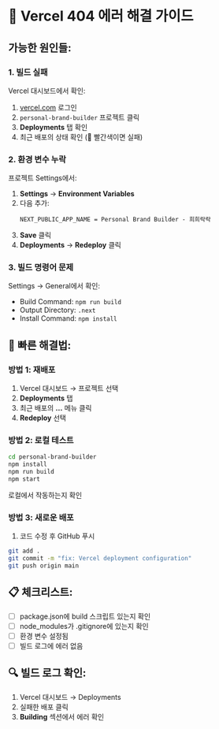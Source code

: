 # 🔧 Vercel 404 에러 해결 가이드

## 가능한 원인들:

### 1. 빌드 실패
Vercel 대시보드에서 확인:
1. [vercel.com](https://vercel.com) 로그인
2. `personal-brand-builder` 프로젝트 클릭
3. **Deployments** 탭 확인
4. 최근 배포의 상태 확인 (🔴 빨간색이면 실패)

### 2. 환경 변수 누락
프로젝트 Settings에서:
1. **Settings** → **Environment Variables**
2. 다음 추가:
   ```
   NEXT_PUBLIC_APP_NAME = Personal Brand Builder - 희희락락
   ```
3. **Save** 클릭
4. **Deployments** → **Redeploy** 클릭

### 3. 빌드 명령어 문제
Settings → General에서 확인:
- Build Command: `npm run build`
- Output Directory: `.next`
- Install Command: `npm install`

## 🚀 빠른 해결법:

### 방법 1: 재배포
1. Vercel 대시보드 → 프로젝트 선택
2. **Deployments** 탭
3. 최근 배포의 **...** 메뉴 클릭
4. **Redeploy** 선택

### 방법 2: 로컬 테스트
```bash
cd personal-brand-builder
npm install
npm run build
npm start
```
로컬에서 작동하는지 확인

### 방법 3: 새로운 배포
1. 코드 수정 후 GitHub 푸시
```bash
git add .
git commit -m "fix: Vercel deployment configuration"
git push origin main
```

## 📋 체크리스트:
- [ ] package.json에 build 스크립트 있는지 확인
- [ ] node_modules가 .gitignore에 있는지 확인
- [ ] 환경 변수 설정됨
- [ ] 빌드 로그에 에러 없음

## 🔍 빌드 로그 확인:
1. Vercel 대시보드 → Deployments
2. 실패한 배포 클릭
3. **Building** 섹션에서 에러 확인